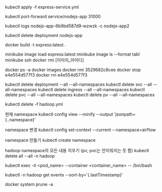 kubectl apply -f express-service.yml

kubectl port-forward service/nodejs-app 31000

kubectl logs nodejs-app-6b9bd587d9-wzwzk -c nodejs-app2

kubectl delete deployment nodejs-app

docker build -t express:latest .

minikube image load express:latest
minikube image ls --format tabl
minikube ssh
docker rmi [이미지_아이디]

docker ps -a
docker images
docker rmi 3529682c8cee
docker stop e4e554d577f3
docker rm e4e554d577f3

kubectl delete deployment --all --all-namespaces
kubectl delete svc --all --all-namespaces
kubectl delete ingress --all --all-namespaces
kubectl delete pvc --all --all-namespaces
kubectl delete pv --all --all-namespaces

kubectl delete -f hadoop.yml

현재 namespace
kubectl config view --minify --output 'jsonpath={..namespace}'

namespace 변경
kubectl config set-context --current --namespace=airflow

namespace 만들기
kubectl create namespace

hadoop namespace의 모든 내용 지우기 (pv, pvc는 안지워지는 듯 함)
kubectl delete all --all -n hadoop

kubectl exec -it <pod_name> --container <container_name> -- /bin/bash

kubectl -n hadoop get events --sort-by='{.lastTimestamp}'

docker system prune -a
